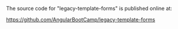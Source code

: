 The source code for "legacy-template-forms" is published online at:

https://github.com/AngularBootCamp/legacy-template-forms


